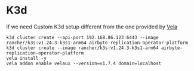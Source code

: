 # K3d

If we need Custom K3d setup different from the one provided by [Vela](https://kubevela.io/docs/installation/standalone)

```shell
k3d cluster create --api-port 192.168.86.123:6443 --image rancher/k3s:v1.24.3-k3s1-arm64 airbyte-replication-operator-platform
k3d cluster create --image rancher/k3s:v1.24.3-k3s1-arm64 airbyte-replication-operator-platform
vela install -y
vela addon enable velaux --version=v1.7.4 domain=localhost
```
